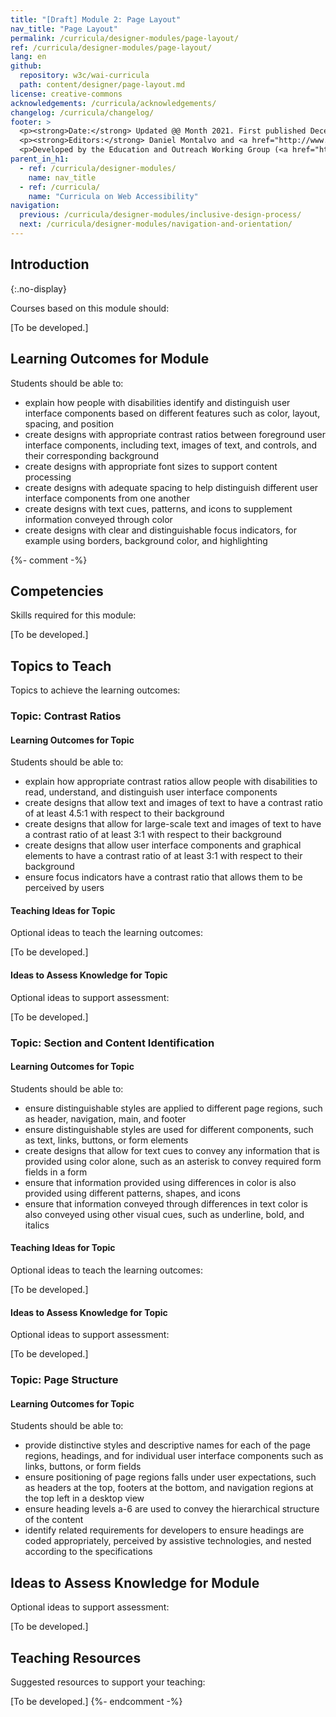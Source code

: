 ```yaml
---
title: "[Draft] Module 2: Page Layout"
nav_title: "Page Layout"
permalink: /curricula/designer-modules/page-layout/
ref: /curricula/designer-modules/page-layout/
lang: en
github:
  repository: w3c/wai-curricula
  path: content/designer/page-layout.md
license: creative-commons
acknowledgements: /curricula/acknowledgements/
changelog: /curricula/changelog/
footer: >
  <p><strong>Date:</strong> Updated @@ Month 2021. First published December 2019.</p>
  <p><strong>Editors:</strong> Daniel Montalvo and <a href="http://www.w3.org/People/shadi/">Shadi Abou-Zahra</a>. Contributors: <a href="https://www.w3.org/WAI/EO/EOWG-members">EOWG Participants</a>. ACKNOWLEDGEMENTS lists contributors and credits.</p>
  <p>Developed by the Education and Outreach Working Group (<a href="http://www.w3.org/WAI/EO/">EOWG</a>). Developed with support from the <a href="https://www.w3.org/WAI/about/projects/wai-guide/">WAI-Guide Project</a> funded by the European Commission (EC) under the Horizon 2020 program (Grant Agreement 822245).</p>
parent_in_h1:
  - ref: /curricula/designer-modules/
    name: nav_title
  - ref: /curricula/
    name: "Curricula on Web Accessibility"
navigation:
  previous: /curricula/designer-modules/inclusive-design-process/
  next: /curricula/designer-modules/navigation-and-orientation/
---
```


## Introduction
{:.no-display}

Courses based on this module should:

[To be developed.]

## Learning Outcomes for Module

Students should be able to:

* explain how people with disabilities identify and distinguish user interface components based on different features such as color, layout, spacing, and position
* create designs with appropriate contrast ratios between foreground user interface components, including text, images of text, and controls, and their corresponding background
* create designs with appropriate font sizes to support content processing
* create designs with adequate spacing to help distinguish different user interface components from one another
* create designs with text cues, patterns, and icons to supplement information conveyed through color
* create designs with clear and distinguishable focus indicators, for example using borders, background color, and highlighting

{%- comment -%}

## Competencies

Skills required for this module:

[To be developed.]

## Topics to Teach

Topics to achieve the learning outcomes:

### Topic: Contrast Ratios

#### Learning Outcomes for Topic

Students should be able to:

* explain how appropriate contrast ratios allow people with disabilities to read, understand, and distinguish user interface components
* create designs that allow text and images of text to have a contrast ratio of at least 4.5:1 with respect to their background
* create designs that allow for large-scale text and images of text to have a contrast ratio of at least 3:1 with respect to their background
* create designs that allow user interface components and graphical elements to have a contrast ratio of at least 3:1 with respect to their background
* ensure focus indicators have a contrast ratio that allows them to be perceived by users

#### Teaching Ideas for Topic

Optional ideas to teach the learning outcomes:

[To be developed.]

#### Ideas to Assess Knowledge for Topic

Optional ideas to support assessment:

[To be developed.]

### Topic: Section and Content Identification

#### Learning Outcomes for Topic

Students should be able to:

* ensure distinguishable styles are applied to different page regions, such as header, navigation, main, and footer
* ensure distinguishable styles are used for different components, such as text, links, buttons, or form elements
* create designs that allow for text cues to convey any information that is provided using color alone, such as an asterisk to convey required form fields in a form
* ensure that information provided using differences in color is also provided using different patterns, shapes, and icons
* ensure that information conveyed through differences in text color is also conveyed using other visual cues, such as underline, bold, and italics

#### Teaching Ideas for Topic

Optional ideas to teach the learning outcomes:

[To be developed.]

#### Ideas to Assess Knowledge for Topic

Optional ideas to support assessment:

[To be developed.]

### Topic: Page Structure 

#### Learning Outcomes for Topic

Students should be able to:

* provide distinctive styles and descriptive names for each of the page regions, headings, and for individual user interface components such as links, buttons, or form fields
* ensure positioning of page regions falls under user expectations, such as headers at the top, footers at the bottom, and navigation regions at the top left in a desktop view
* ensure heading levels a-6 are used to convey the hierarchical structure of the content
* identify related requirements for developers to ensure headings are coded appropriately, perceived by assistive technologies, and nested according to the specifications

## Ideas to Assess Knowledge for Module

Optional ideas to support assessment:

[To be developed.]

## Teaching Resources

Suggested resources to support your teaching:

[To be developed.]
{%- endcomment -%}